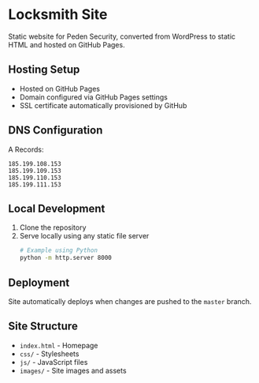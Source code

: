# Locksmith Site

Static website for Peden Security, converted from WordPress to static HTML and hosted on GitHub Pages.

## Hosting Setup

- Hosted on GitHub Pages
- Domain configured via GitHub Pages settings
- SSL certificate automatically provisioned by GitHub

## DNS Configuration

A Records:

```
185.199.108.153
185.199.109.153
185.199.110.153
185.199.111.153
```

## Local Development

1. Clone the repository
2. Serve locally using any static file server
   ```bash
   # Example using Python
   python -m http.server 8000
   ```

## Deployment

Site automatically deploys when changes are pushed to the `master` branch.

## Site Structure

- `index.html` - Homepage
- `css/` - Stylesheets
- `js/` - JavaScript files
- `images/` - Site images and assets
